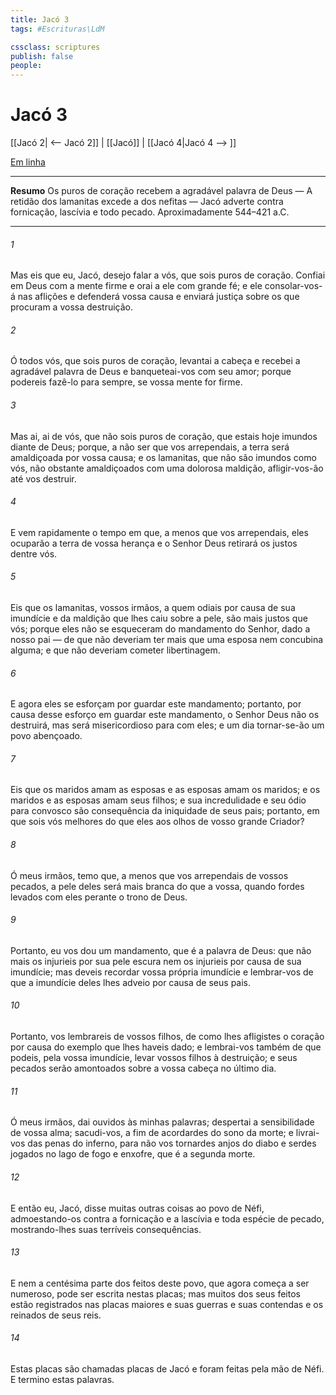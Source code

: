 ```yaml
---
title: Jacó 3
tags: #Escrituras\LdM

cssclass: scriptures
publish: false
people:
---
```


# Jacó 3
[[Jacó 2| <-- Jacó 2]] | [[Jacó]] | [[Jacó 4|Jacó 4 --> ]]

[Em linha](https://churchofjesuschrist.org/study/scriptures/bofm/jacob/3?lang=por)

---
__Resumo__
Os puros de coração recebem a agradável palavra de Deus — A retidão dos lamanitas excede a dos nefitas — Jacó adverte contra fornicação, lascívia e todo pecado. Aproximadamente 544–421 a.C.

---
###### 1 
Mas eis que eu, Jacó, desejo falar a vós, que sois puros de coração. Confiai em Deus com a mente firme e orai a ele com grande fé; e ele consolar-vos-á nas aflições e defenderá vossa causa e enviará justiça sobre os que procuram a vossa destruição.

###### 2 
Ó todos vós, que sois puros de coração, levantai a cabeça e recebei a agradável palavra de Deus e banqueteai-vos com seu amor; porque podereis fazê-lo para sempre, se vossa mente for firme.

###### 3 
Mas ai, ai de vós, que não sois puros de coração, que estais hoje imundos diante de Deus; porque, a não ser que vos arrependais, a terra será amaldiçoada por vossa causa; e os lamanitas, que não são imundos como vós, não obstante amaldiçoados com uma dolorosa maldição, afligir-vos-ão até vos destruir.

###### 4 
E vem rapidamente o tempo em que, a menos que vos arrependais, eles ocuparão a terra de vossa herança e o Senhor Deus retirará os justos dentre vós.

###### 5 
Eis que os lamanitas, vossos irmãos, a quem odiais por causa de sua imundície e da maldição que lhes caiu sobre a pele, são mais justos que vós; porque eles não se esqueceram do mandamento do Senhor, dado a nosso pai — de que não deveriam ter mais que uma esposa nem concubina alguma; e que não deveriam cometer libertinagem.

###### 6 
E agora eles se esforçam por guardar este mandamento; portanto, por causa desse esforço em guardar este mandamento, o Senhor Deus não os destruirá, mas será misericordioso para com eles; e um dia tornar-se-ão um povo abençoado.

###### 7 
Eis que os maridos amam as esposas e as esposas amam os maridos; e os maridos e as esposas amam seus filhos; e sua incredulidade e seu ódio para convosco são consequência da iniquidade de seus pais; portanto, em que sois vós melhores do que eles aos olhos de vosso grande Criador?

###### 8 
Ó meus irmãos, temo que, a menos que vos arrependais de vossos pecados, a pele deles será mais branca do que a vossa, quando fordes levados com eles perante o trono de Deus.

###### 9 
Portanto, eu vos dou um mandamento, que é a palavra de Deus: que não mais os injurieis por sua pele escura nem os injurieis por causa de sua imundície; mas deveis recordar vossa própria imundície e lembrar-vos de que a imundície deles lhes adveio por causa de seus pais.

###### 10 
Portanto, vos lembrareis de vossos filhos, de como lhes afligistes o coração por causa do exemplo que lhes haveis dado; e lembrai-vos também de que podeis, pela vossa imundície, levar vossos filhos à destruição; e seus pecados serão amontoados sobre a vossa cabeça no último dia.

###### 11 
Ó meus irmãos, dai ouvidos às minhas palavras; despertai a sensibilidade de vossa alma; sacudi-vos, a fim de acordardes do sono da morte; e livrai-vos das penas do inferno, para não vos tornardes anjos do diabo e serdes jogados no lago de fogo e enxofre, que é a segunda morte.

###### 12 
E então eu, Jacó, disse muitas outras coisas ao povo de Néfi, admoestando-os contra a fornicação e a lascívia e toda espécie de pecado, mostrando-lhes suas terríveis consequências.

###### 13 
E nem a centésima parte dos feitos deste povo, que agora começa a ser numeroso, pode ser escrita nestas placas; mas muitos dos seus feitos estão registrados nas placas maiores e suas guerras e suas contendas e os reinados de seus reis.

###### 14 
Estas placas são chamadas placas de Jacó e foram feitas pela mão de Néfi. E termino estas palavras.

